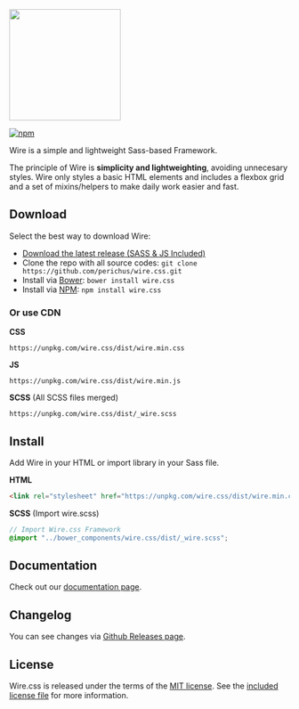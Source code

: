 <img src="https://www.wirecss.com/user/themes/wire/images/wire-text.png" width="200">

[![npm](https://img.shields.io/npm/v/wire.css.svg?style=flat-square)](https://www.npmjs.com/package/wire.css)

Wire is a simple and lightweight Sass-based Framework.

The principle of Wire is **simplicity and lightweighting**, avoiding unnecesary styles. Wire only styles a basic HTML elements and includes a flexbox grid and a set of mixins/helpers to make daily work easier and fast.

## Download

Select the best way to download Wire:

- [Download the latest release (SASS & JS Included)](https://github.com/perichus/wire.css/releases/latest)
- Clone the repo with all source codes: `git clone https://github.com/perichus/wire.css.git`
- Install via [Bower](http://bower.io/): `bower install wire.css`
- Install via [NPM](https://www.npmjs.com/): `npm install wire.css`

### Or use CDN

**CSS**

```
https://unpkg.com/wire.css/dist/wire.min.css
```

**JS**

```
https://unpkg.com/wire.css/dist/wire.min.js
```

**SCSS** (All SCSS files merged)

```
https://unpkg.com/wire.css/dist/_wire.scss
```

## Install

Add Wire in your HTML or import library in your Sass file.

**HTML**

```html
<link rel="stylesheet" href="https://unpkg.com/wire.css/dist/wire.min.css" type="text/css">
```

**SCSS** (Import wire.scss)

```scss
// Import Wire.css Framework
@import "../bower_components/wire.css/dist/_wire.scss";
```


## Documentation

Check out our [documentation page](http://wirecss.com/docs).

## Changelog

You can see changes via [Github Releases page](https://github.com/perichus/wire.css/releases).

## License

Wire.css is released under the terms of the [MIT license](http://opensource.org/licenses/MIT). See the [included license file](https://github.com/perichus/wire.css/blob/master/LICENSE) for more information.
